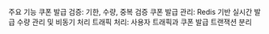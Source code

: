 주요 기능
쿠폰 발급 검증: 기한, 수량, 중복 검증
쿠폰 발급 관리: Redis 기반 실시간 발급 수량 관리 및 비동기 처리
트래픽 처리: 사용자 트래픽과 쿠폰 발급 트랜잭션 분리
